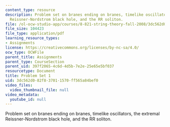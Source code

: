 ```yaml
---
content_type: resource
description: Problem set on branes ending on branes, timelike oscillators, the extremal
  Reissner-Nordstrom black hole, and the RR soliton.
file: /ol-ocw-studio-app/courses/8-821-string-theory-fall-2008/3dc562d082f837011570ff565a84bef0_pset01.pdf
file_size: 104423
file_type: application/pdf
learning_resource_types:
- Assignments
license: https://creativecommons.org/licenses/by-nc-sa/4.0/
ocw_type: OCWFile
parent_title: Assignments
parent_type: CourseSection
parent_uid: 397f2065-4c6d-4d5b-7e2e-25e65e5bf037
resourcetype: Document
title: Problem Set 1
uid: 3dc562d0-82f8-3701-1570-ff565a84bef0
video_files:
  video_thumbnail_file: null
video_metadata:
  youtube_id: null
---
```

Problem set on branes ending on branes, timelike oscillators, the extremal Reissner-Nordstrom black hole, and the RR soliton.